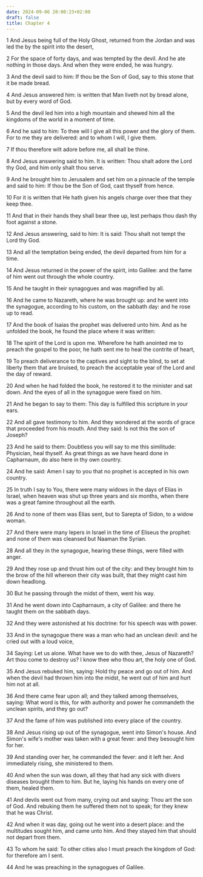 ```yaml
---
date: 2024-09-06 20:00:23+02:00
draft: false
title: Chapter 4
---
```




1 And Jesus being full of the Holy Ghost, returned from the Jordan and was led the by the spirit into the desert,

2 For the space of forty days, and was tempted by the devil. And he ate nothing in those days. And when they were ended, he was hungry.

3 And the devil said to him: If thou be the Son of God, say to this stone that it be made bread.

4 And Jesus answered him: is written that Man liveth not by bread alone, but by every word of God.

5 And the devil led him into a high mountain and shewed him all the kingdoms of the world in a moment of time.

6 And he said to him: To thee will I give all this power and the glory of them. For to me they are delivered: and to whom I will, I give them.

7 If thou therefore wilt adore before me, all shall be thine.

8 And Jesus answering said to him. It is written: Thou shalt adore the Lord thy God, and him only shalt thou serve.

9 And he brought him to Jerusalem and set him on a pinnacle of the temple and said to him: If thou be the Son of God, cast thyself from hence.

10 For it is written that He hath given his angels charge over thee that they keep thee.

11 And that in their hands they shall bear thee up, lest perhaps thou dash thy foot against a stone.

12 And Jesus answering, said to him: It is said: Thou shalt not tempt the Lord thy God.

13 And all the temptation being ended, the devil departed from him for a time.

14 And Jesus returned in the power of the spirit, into Galilee: and the fame of him went out through the whole country.

15 And he taught in their synagogues and was magnified by all.

16 And he came to Nazareth, where he was brought up: and he went into the synagogue, according to his custom, on the sabbath day: and he rose up to read.

17 And the book of Isaias the prophet was delivered unto him. And as he unfolded the book, he found the place where it was written:

18 The spirit of the Lord is upon me. Wherefore he hath anointed me to preach the gospel to the poor, he hath sent me to heal the contrite of heart,

19 To preach deliverance to the captives and sight to the blind, to set at liberty them that are bruised, to preach the acceptable year of the Lord and the day of reward.

20 And when he had folded the book, he restored it to the minister and sat down. And the eyes of all in the synagogue were fixed on him.

21 And he began to say to them: This day is fulfilled this scripture in your ears.

22 And all gave testimony to him. And they wondered at the words of grace that proceeded from his mouth. And they said: Is not this the son of Joseph?

23 And he said to them: Doubtless you will say to me this similitude: Physician, heal thyself. As great things as we have heard done in Capharnaum, do also here in thy own country.

24 And he said: Amen I say to you that no prophet is accepted in his own country.

25 In truth I say to You, there were many widows in the days of Elias in Israel, when heaven was shut up three years and six months, when there was a great famine throughout all the earth.

26 And to none of them was Elias sent, but to Sarepta of Sidon, to a widow woman.

27 And there were many lepers in Israel in the time of Eliseus the prophet: and none of them was cleansed but Naaman the Syrian.

28 And all they in the synagogue, hearing these things, were filled with anger.

29 And they rose up and thrust him out of the city: and they brought him to the brow of the hill whereon their city was built, that they might cast him down headlong.

30 But he passing through the midst of them, went his way.

31 And he went down into Capharnaum, a city of Galilee: and there he taught them on the sabbath days.

32 And they were astonished at his doctrine: for his speech was with power.

33 And in the synagogue there was a man who had an unclean devil: and he cried out with a loud voice,

34 Saying: Let us alone. What have we to do with thee, Jesus of Nazareth? Art thou come to destroy us? I know thee who thou art, the holy one of God.

35 And Jesus rebuked him, saying: Hold thy peace and go out of him. And when the devil had thrown him into the midst, he went out of him and hurt him not at all.

36 And there came fear upon all; and they talked among themselves, saying: What word is this, for with authority and power he commandeth the unclean spirits, and they go out?

37 And the fame of him was published into every place of the country.

38 And Jesus rising up out of the synagogue, went into Simon's house. And Simon's wife's mother was taken with a great fever: and they besought him for her.

39 And standing over her, he commanded the fever: and it left her. And immediately rising, she ministered to them.

40 And when the sun was down, all they that had any sick with divers diseases brought them to him. But he, laying his hands on every one of them, healed them.

41 And devils went out from many, crying out and saying: Thou art the son of God. And rebuking them he suffered them not to speak; for they knew that he was Christ.

42 And when it was day, going out he went into a desert place: and the multitudes sought him, and came unto him. And they stayed him that should not depart from them.

43 To whom he said: To other cities also I must preach the kingdom of God: for therefore am I sent.

44 And he was preaching in the synagogues of Galilee.

